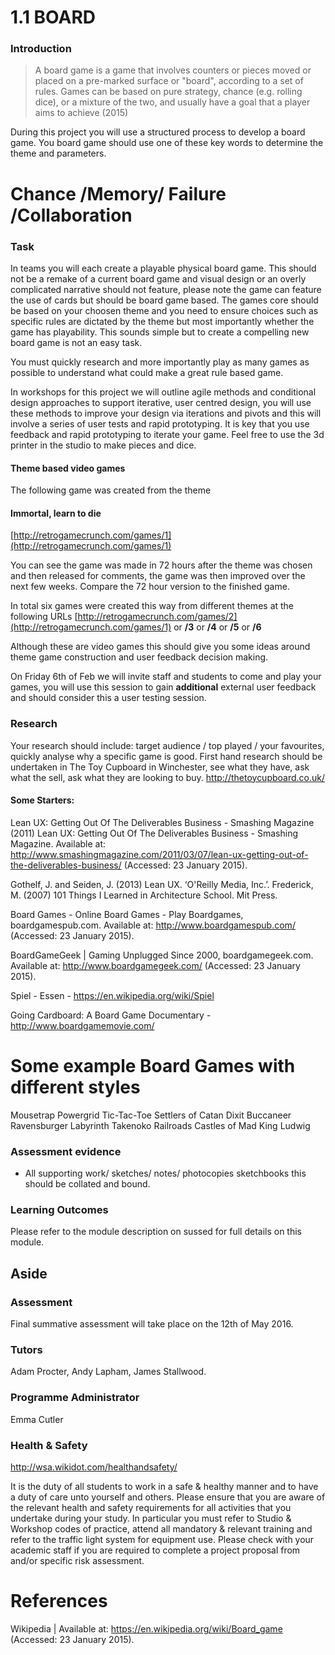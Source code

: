 # 1.1 BOARD

### Introduction 


> A board game is a game that involves counters or pieces moved or placed on a pre-marked surface or "board", according to a set of rules. Games can be based on pure strategy, chance (e.g. rolling dice), or a mixture of the two, and usually have a goal that a player aims to achieve  (2015)

During this project you will use a structured process to develop a board game. You board game should use one of these key words to determine the theme and parameters.

# **Chance /Memory/ Failure /Collaboration**  

### Task  
In teams you will each create a playable physical board game. This should not be a remake of a current board game and visual design or an overly complicated narrative should not feature, please note the game can feature the use of cards but should be board game based. The games core should be based on your choosen theme and you need to ensure choices such as specific rules are dictated by the theme but most importantly whether the game has playability.  This sounds simple but to create a compelling new board game is not an easy task.

You must quickly research and more importantly play as many games as possible to understand what could make a great rule based game.

In workshops for this project we will outline agile methods and conditional design approaches to support iterative, user centred design, you will use these methods to improve your design via iterations and pivots and this will involve a series of user tests and rapid prototyping.   It is key that you use feedback and rapid prototyping to iterate your game.  Feel free to use the 3d printer in the studio to make pieces and dice.

#### Theme based video games

The following game was created from the theme
#### **Immortal, learn to die** 
[http://retrogamecrunch.com/games/1](http://retrogamecrunch.com/games/1)

You can see the game was made in 72 hours after the theme was chosen and then released for comments, the game was then improved over the next few weeks. Compare the 72 hour version to the finished game.

In total six games were created this way from different themes at the following URLs
[http://retrogamecrunch.com/games/2](http://retrogamecrunch.com/games/1)   or  **/3**  or  **/4** or  **/5** or  **/6**

Although these are video games this should give you some ideas around theme game construction and user feedback decision making.

On Friday 6th of Feb we will invite staff and students to come and play your games, you will use this session to gain **additional** external user feedback and should consider this a user testing session. 

### Research
Your research should include: target audience / top played / your favourites, quickly analyse why a specific game is good.
First hand research should be undertaken in The Toy Cupboard in Winchester, see what they have, ask what the sell, ask what they are looking to buy.  http://thetoycupboard.co.uk/

#### Some Starters:
Lean UX: Getting Out Of The Deliverables Business - Smashing Magazine (2011) Lean UX: Getting Out Of The Deliverables Business - Smashing Magazine. Available at: http://www.smashingmagazine.com/2011/03/07/lean-ux-getting-out-of-the-deliverables-business/ (Accessed: 23 January 2015).

Gothelf, J. and Seiden, J. (2013) Lean UX. ‘O'Reilly Media, Inc.’.
Frederick, M. (2007) 101 Things I Learned in Architecture School. Mit Press.

Board Games - Online Board Games - Play Boardgames, boardgamespub.com. Available at: http://www.boardgamespub.com/ (Accessed: 23 January 2015).

BoardGameGeek | Gaming Unplugged Since 2000, boardgamegeek.com. Available at: http://www.boardgamegeek.com/ (Accessed: 23 January 2015).

Spiel - Essen - https://en.wikipedia.org/wiki/Spiel

Going Cardboard: A Board Game Documentary - http://www.boardgamemovie.com/

# Some example Board Games with different styles
Mousetrap
Powergrid
Tic-Tac-Toe
Settlers of Catan
Dixit
Buccaneer
Ravensburger Labyrinth
Takenoko 
Railroads 
Castles of Mad King Ludwig

### Assessment evidence
 
- All supporting work/ sketches/ notes/ photocopies sketchbooks this should be collated and bound.

### Learning Outcomes
Please refer to the module description on sussed for full details on this module.

## Aside
 
### Assessment 
Final summative assessment will take place on the 12th of May 2016. 

### Tutors
Adam Procter, Andy Lapham, James Stallwood.

### Programme Administrator 
Emma Cutler 

### Health & Safety
http://wsa.wikidot.com/healthandsafety/

It is the duty of all students to work in a safe & healthy manner and to have a duty of care unto yourself and others. Please ensure that you are aware of the relevant health and safety requirements for all activities that you undertake during your study. In particular you must refer to Studio & Workshop codes of practice, attend all mandatory & relevant training and refer to the traffic light system for equipment use. Please check with your academic staff if you are required to complete a project proposal from and/or specific risk assessment.

# References
Wikipedia |  Available at: https://en.wikipedia.org/wiki/Board_game (Accessed: 23 January 2015).
